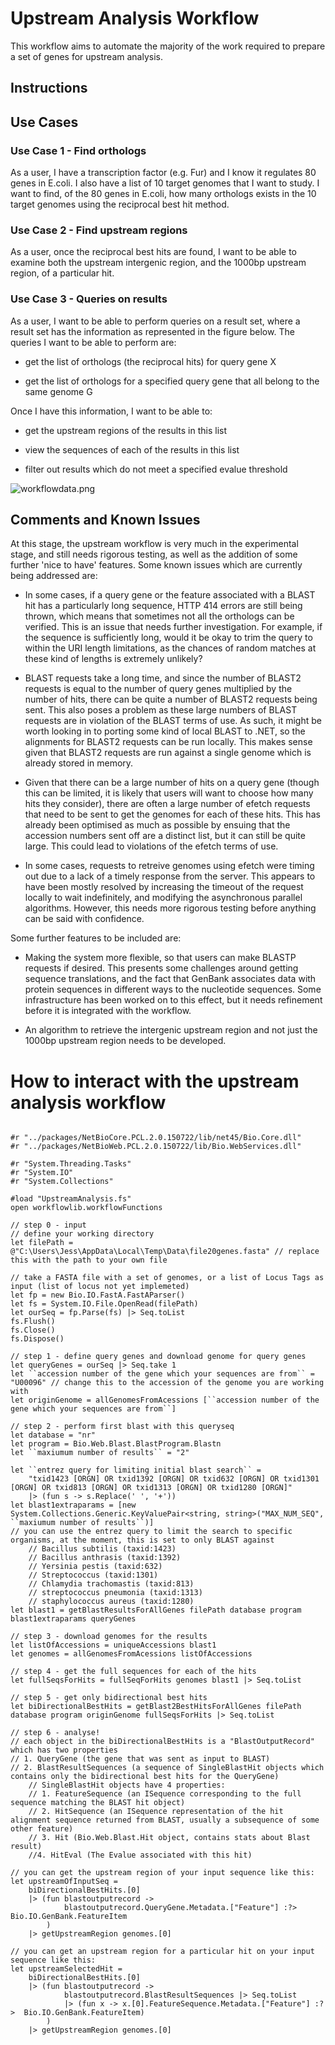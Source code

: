 # Upstream Analysis Workflow 
This workflow aims to automate the majority of the work required to prepare a set of genes for upstream analysis.

## Instructions 


## Use Cases ###
### Use Case 1 - Find orthologs 
As a user, I have a transcription factor (e.g. Fur) and I know it regulates 80 genes in E.coli. I also have a list of 10 target genomes that I want to study. I want to find, of the 80 genes in E.coli, how many orthologs exists in the 10 target genomes using the reciprocal best hit method.

### Use Case 2 - Find upstream regions 
As a user, once the reciprocal best hits are found, I want to be able to examine both the upstream intergenic region, and the 1000bp upstream region, of a particular hit.

### Use Case 3 - Queries on results
As a user, I want to be able to perform queries on a result set, where a result set has the information as represented in the figure below.
The queries I want to be able to perform are:

* get the list of orthologs (the reciprocal hits) for query gene X

* get the list of orthologs for a specified query gene that all belong to the same genome G

Once I have this information, I want to be able to:

* get the upstream regions of the results in this list

* view the sequences of each of the results in this list

* filter out results which do not meet a specified evalue threshold

![workflowdata.png](https://bitbucket.org/repo/gaaxA5/images/3889694038-workflowdata.png)

## Comments and Known Issues
At this stage, the upstream workflow is very much in the experimental stage, and still needs rigorous testing, as well as the addition of some further 'nice to have' features. 
Some known issues which are currently being addressed are:

* In some cases, if a query gene or the feature associated with a BLAST hit has a particularly long sequence, HTTP 414 errors are still being thrown, which means that sometimes not all the orthologs can be verified. This is an issue that needs further investigation. For example, if the sequence is sufficiently long, would it be okay to trim the query to within the URI length limitations, as the chances of random matches at these kind of lengths is extremely unlikely?

* BLAST requests take a long time, and since the number of BLAST2 requests is equal to the number of query genes multiplied by the number of hits, there can be quite a number of BLAST2 requests being sent. This also poses a problem as these large numbers of BLAST requests are in violation of the BLAST terms of use. As such, it might be worth looking in to porting some kind of local BLAST to .NET, so the alignments for BLAST2 requests can be run locally. This makes sense given that BLAST2 requests are run against a single genome which is already stored in memory.

* Given that there can be a large number of hits on a query gene (though this can be limited, it is likely that users will want to choose how many hits they consider), there are often a large number of efetch requests that need to be sent to get the genomes for each of these hits. This has already been optimised as much as possible by ensuing that the accession numbers sent off are a distinct list, but it can still be quite large. This could lead to violations of the efetch terms of use.

* In some cases, requests to retreive genomes using efetch were timing out due to a lack of a timely response from the server. This appears to have been mostly resolved by increasing the timeout of the request locally to wait indefinitely, and modifying the asynchronous parallel algorithms. However, this needs more rigorous testing before anything can be said with confidence.

Some further features to be included are:

* Making the system more flexible, so that users can make BLASTP requests if desired. This presents some challenges around getting sequence translations, and the fact that GenBank associates data with protein sequences in different ways to the nucleotide sequences. Some infrastructure has been worked on to this effect, but it needs refinement before it is integrated with the workflow.

* An algorithm to retrieve the intergenic upstream region and not just the 1000bp upstream region needs to be developed.

# How to interact with the upstream analysis workflow 

```!fsharp

#r "../packages/NetBioCore.PCL.2.0.150722/lib/net45/Bio.Core.dll"
#r "../packages/NetBioWeb.PCL.2.0.150722/lib/Bio.WebServices.dll"

#r "System.Threading.Tasks"
#r "System.IO"
#r "System.Collections"

#load "UpstreamAnalysis.fs"
open workflowlib.workflowFunctions

// step 0 - input 
// define your working directory
let filePath = @"C:\Users\Jess\AppData\Local\Temp\Data\file20genes.fasta" // replace this with the path to your own file

// take a FASTA file with a set of genomes, or a list of Locus Tags as input (list of locus not yet implemeted)
let fp = new Bio.IO.FastA.FastAParser()
let fs = System.IO.File.OpenRead(filePath) 
let ourSeq = fp.Parse(fs) |> Seq.toList
fs.Flush()
fs.Close()
fs.Dispose()

// step 1 - define query genes and download genome for query genes
let queryGenes = ourSeq |> Seq.take 1
let ``accession number of the gene which your sequences are from`` = "U00096" // change this to the accession of the genome you are working with
let originGenome = allGenomesFromAcessions [``accession number of the gene which your sequences are from``] 

// step 2 - perform first blast with this queryseq
let database = "nr"
let program = Bio.Web.Blast.BlastProgram.Blastn
let ``maxiumum number of results`` = "2"

let ``entrez query for limiting initial blast search`` = 
    "txid1423 [ORGN] OR txid1392 [ORGN] OR txid632 [ORGN] OR txid1301 [ORGN] OR txid813 [ORGN] OR txid1313 [ORGN] OR txid1280 [ORGN]"
    |> (fun s -> s.Replace(' ', '+'))
let blast1extraparams = [new System.Collections.Generic.KeyValuePair<string, string>("MAX_NUM_SEQ", ``maxiumum number of results``)]
// you can use the entrez query to limit the search to specific organisms, at the moment, this is set to only BLAST against 
    // Bacillus subtilis (taxid:1423)
    // Bacillus anthrasis (taxid:1392)
    // Yersinia pestis (taxid:632)
    // Streptococcus (taxid:1301)
    // Chlamydia trachomastis (taxid:813)
    // streptococcus pneumonia (taxid:1313)
    // staphylococcus aureus (taxid:1280)
let blast1 = getBlastResultsForAllGenes filePath database program blast1extraparams queryGenes

// step 3 - download genomes for the results
let listOfAccessions = uniqueAccessions blast1 
let genomes = allGenomesFromAcessions listOfAccessions

// step 4 - get the full sequences for each of the hits
let fullSeqsForHits = fullSeqForHits genomes blast1 |> Seq.toList 

// step 5 - get only bidirectional best hits
let biDirectionalBestHits = getBlast2BestHitsForAllGenes filePath database program originGenome fullSeqsForHits |> Seq.toList 

// step 6 - analyse!
// each object in the biDirectionalBestHits is a "BlastOutputRecord" which has two properties
// 1. QueryGene (the gene that was sent as input to BLAST) 
// 2. BlastResultSequences (a sequence of SingleBlastHit objects which contains only the bidirectional best hits for the QueryGene) 
    // SingleBlastHit objects have 4 properties:  
    // 1. FeatureSequence (an ISequence corresponding to the full sequence matching the BLAST hit object) 
    // 2. HitSequence (an ISequence representation of the hit alignment sequence returned from BLAST, usually a subsequence of some other feature)
    // 3. Hit (Bio.Web.Blast.Hit object, contains stats about Blast result)
    //4. HitEval (The Evalue associated with this hit)

// you can get the upstream region of your input sequence like this: 
let upstreamOfInputSeq = 
    biDirectionalBestHits.[0]
    |> (fun blastoutputrecord -> 
            blastoutputrecord.QueryGene.Metadata.["Feature"] :?>  Bio.IO.GenBank.FeatureItem
        )
    |> getUpstreamRegion genomes.[0]

// you can get an upstream region for a particular hit on your input sequence like this:
let upstreamSelectedHit = 
    biDirectionalBestHits.[0]
    |> (fun blastoutputrecord -> 
            blastoutputrecord.BlastResultSequences |> Seq.toList
            |> (fun x -> x.[0].FeatureSequence.Metadata.["Feature"] :?>  Bio.IO.GenBank.FeatureItem)
        )
    |> getUpstreamRegion genomes.[0]

```
